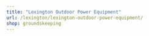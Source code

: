 ```yaml
---
title: "Lexington Outdoor Power Equipment"
url: /lexington/lexington-outdoor-power-equipment/
shop: groundskeeping
---
```

